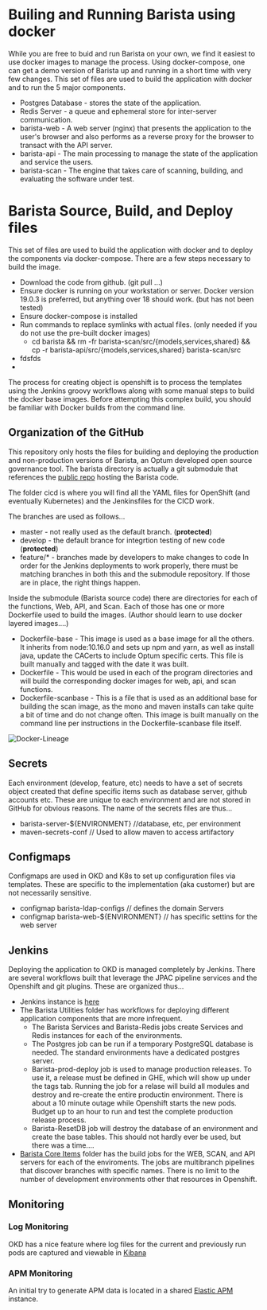 # Builing and Running Barista using docker

While you are free to buid and run Barista on your own, we find it easiest to use docker images to manage the process.  Using docker-compose, one can get a demo version of Barista up and running in a short time with very few changes.
This set of files are used to build the application with docker and to run the 5 major components.
- Postgres Database - stores the state of the application.
- Redis Server - a queue and ephemeral store for inter-server communication.
- barista-web - A web server (nginx) that presents the application to the user's browser and also performs as a reverse proxy for the browser to transact with the API server.
- barista-api - The main processing to manage the state of the application and service the users.
- barista-scan - The engine that takes care of scanning, building, and evaluating the software under test.


# Barista Source, Build, and Deploy files

This set of files are used to build the application with docker and to deploy the components via docker-compose.  There are a few steps necessary to build the image.
- Download the code from github.  (git pull ...)
- Ensure docker is running on your workstation or server.  Docker version 19.0.3 is preferred, but anything over 18 should work.  (but has not been tested)
- Ensure docker-compose is installed
- Run commands to replace symlinks with actual files.  (only needed if you do not use the pre-built docker images)
  - cd barista && rm -fr barista-scan/src/{models,services,shared} && cp -r barista-api/src/{models,services,shared} barista-scan/src
- fdsfds
-


The
process for creating object is openshift is to process the templates using the Jenkins groovy workflows along with some manual steps to build the docker base images.  Before attempting this complex build, you should be familiar with Docker builds from the command line.

## Organization of the GitHub
This repository only hosts the files for building and deploying the production and non-production versions of Barista, an Optum developed open source governance tool.  The barista directory is actually a git submodule that references the [public repo](https://github.com/optum/barista) hosting the Barista code.

The folder cicd is where you will find all the YAML files for OpenShift (and eventually Kubernetes) and the Jenkinsfiles for the CICD work.

The branches are used as follows...
- master - not really used as the default branch.  (**protected**)
- develop - the default brance for integrtion testing of new code (**protected**)
- feature/* - branches made by developers to make changes to code
In order for the Jenkins deployments to work properly, there must be matching branches in both this and the submodule repository.  If those are in place, the right things happen.

Inside the submodule (Barista source code) there are directories for each of the functions, Web, API, and Scan.  Each of those has one or more Dockerfile used to build the images.  (Author should learn to use docker layered images....)

- Dockerfile-base - This image is used as a base image for all the others.  It inherits from node:10.16.0 and sets up npm and yarn, as well as install java, update the CACerts to include Optum specific certs.  This file is built manually and tagged with the date it was built.
- Dockerfile - This would be used in each of the program directories and will build the corresponding docker images for web, api, and scan functions.
- Dockerfile-scanbase - This is a file that is used as an additional base for building the scan image, as the mono and maven installs can take quite a bit of time and do not change often.  This image is built manually on the command line per instructions in the Dockerfile-scanbase file itself.

![Docker-Lineage](docs/images/Docker-Lineage.png)

## Secrets

Each environment (develop, feature, etc) needs to have a set of secrets object created that define specific items such as database server, github accounts etc.  These are unique to each environment and are not stored in GitHub for obvious reasons. The name of the secrets files are thus...
- barista-server-${ENVIRONMENT}  //database, etc, per environment
- maven-secrets-conf // Used to allow maven to access artifactory

## Configmaps
Configmaps are used in OKD and K8s to set up configuration files via templates.  These are specific to the implementation (aka customer) but are not necessarily sensitive.
- configmap barista-ldap-configs // defines the domain Servers
- configmap barista-web-${ENVIRONMENT} // has specific settins for the web server

## Jenkins
Deploying the application to OKD is managed completely by Jenkins.  There are several workflows built that leverage the JPAC pipeline services and the Openshift and git plugins.   These are organized thus...
- Jenkins instance is [here](https://jenkins-barista-development.ocp-ctc-core-nonprod.optum.com/)
- The Barista Utilities folder has workflows for deploying different application components that are more infrequent.
  -   The Barista Services and Barista-Redis jobs create
  Services and Redis instances for each of the environments.
  - The Postgres job can be run if a temporary PostgreSQL database is needed.  The standard environments have a dedicated postgres server.
  - Barista-prod-deploy job is used to manage production releases.  To use it, a release must be defined in GHE, which will show up under the tags tab.  Running the job for a relase will build all modules and destroy and re-create the entire productin environment.  There is about a 10 minute outage while Openshift starts the new pods.  Budget up to an hour to run and test the complete production release process.
  - Barista-ResetDB job will destroy the database of an environment and create the base tables.  This should not hardly ever be used, but there was a time....
- [Barista Core Items](https://jenkins-barista-development.ocp-ctc-core-nonprod.optum.com/job/Barista%20Core%20Items/) folder has the build jobs for the WEB, SCAN, and API servers for each of the enviroments.  The jobs are multibranch pipelines that discover branches with specific names.  There is no limit to the number of development environments other that resources in Openshift.

## Monitoring

### Log Monitoring
OKD has a nice feature where log files for the current and previously run pods are captured and viewable in [Kibana](https://kibana.ocp-ctc-core-nonprod.optum.com/app/kibana)

### APM Monitoring
An initial try to generate APM data is located in a shared [Elastic APM](https://elastic-apm-kibana-nonprod-elr.uhc.com/s/kibana_apace_readonly/app/apm#/services/Barista-Open-Source-Tracker_UHGWM110-020972/transactions?rangeFrom=now-24h&rangeTo=now&refreshPaused=true&refreshInterval=0&transactionType=request) instance.
